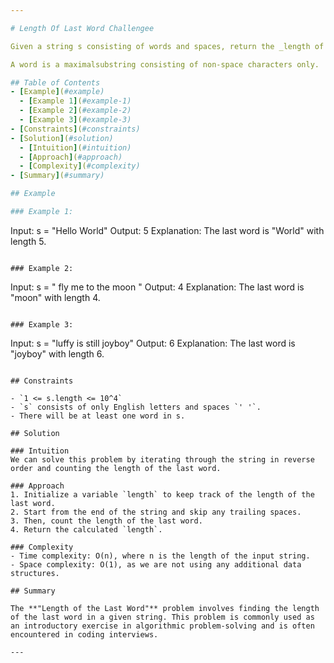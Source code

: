 ```yaml
---

# Length Of Last Word Challengee

Given a string s consisting of words and spaces, return the _length of the **last** word in the string._

A word is a maximalsubstring consisting of non-space characters only.

## Table of Contents
- [Example](#example)
  - [Example 1](#example-1)
  - [Example 2](#example-2)
  - [Example 3](#example-3)
- [Constraints](#constraints)
- [Solution](#solution)
  - [Intuition](#intuition)
  - [Approach](#approach)
  - [Complexity](#complexity)
- [Summary](#summary)

## Example

### Example 1:

```
Input: s = "Hello World"
Output: 5
Explanation: The last word is "World" with length 5.
```

### Example 2:

```
Input: s = "   fly me   to   the moon  "
Output: 4
Explanation: The last word is "moon" with length 4.
```

### Example 3:

```
Input: s = "luffy is still joyboy"
Output: 6
Explanation: The last word is "joyboy" with length 6.
```

## Constraints

- `1 <= s.length <= 10^4`
- `s` consists of only English letters and spaces `' '`.
- There will be at least one word in s.

## Solution

### Intuition
We can solve this problem by iterating through the string in reverse order and counting the length of the last word.

### Approach
1. Initialize a variable `length` to keep track of the length of the last word.
2. Start from the end of the string and skip any trailing spaces.
3. Then, count the length of the last word.
4. Return the calculated `length`.

### Complexity
- Time complexity: O(n), where n is the length of the input string.
- Space complexity: O(1), as we are not using any additional data structures.

## Summary

The **"Length of the Last Word"** problem involves finding the length of the last word in a given string. This problem is commonly used as an introductory exercise in algorithmic problem-solving and is often encountered in coding interviews.

---
```

